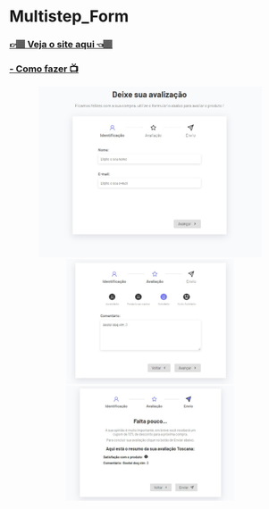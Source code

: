 <h1>Multistep_Form</h1>
<h3><a href="https://multistepform-carlos09v.vercel.app/">👉🏽 Veja o site aqui 👈🏽</a></h3>
<h3><a href="https://www.youtube.com/watch?v=PRSruHX_eig" target="_blank"> - Como fazer 📺</a></h3>
<div align='center'>
    <img width='400' src="https://github.com/carlos09v/ReactProjects/blob/main/devs/matheusbattisti/multistep_form/src/assets/preview1.jpg?raw=true" alt="MultistepForm Preview1">
    <img width='300' src="https://github.com/carlos09v/ReactProjects/blob/main/devs/matheusbattisti/multistep_form/src/assets/preview2.jpg?raw=true" alt="MultistepForm Preview2">
    <img width='300' src="https://github.com/carlos09v/ReactProjects/blob/main/devs/matheusbattisti/multistep_form/src/assets/preview3.jpg?raw=true" alt="MultistepForm Preview3">
</div>
